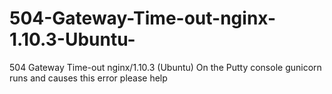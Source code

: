 # 504-Gateway-Time-out-nginx-1.10.3-Ubuntu-
504 Gateway Time-out nginx/1.10.3 (Ubuntu) On the Putty console gunicorn runs and causes this error please help
